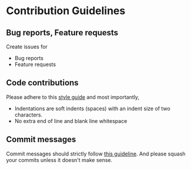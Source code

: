 Contribution Guidelines
=======================

## Bug reports, Feature requests
Create issues for
- Bug reports
- Feature requests

## Code contributions
Please adhere to this [style guide](https://github.com/rwaldron/idiomatic.js) and most importantly,
- Indentations are soft indents (spaces) with an indent size of two characters.
- No extra end of line and blank line whitespace

## Commit messages
Commit messages should strictly follow [this guideline](http://tbaggery.com/2008/04/19/a-note-about-git-commit-messages.html). And please squash your commits unless it doesn't make sense.

